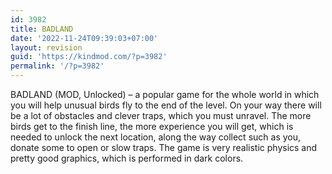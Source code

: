 ```yaml
---
id: 3982
title: BADLAND
date: '2022-11-24T09:39:03+07:00'
layout: revision
guid: 'https://kindmod.com/?p=3982'
permalink: '/?p=3982'
---
```


BADLAND (MOD, Unlocked) – a popular game for the whole world in which you will help unusual birds fly to the end of the level. On your way there will be a lot of obstacles and clever traps, which you must unravel. The more birds get to the finish line, the more experience you will get, which is needed to unlock the next location, along the way collect such as you, donate some to open or slow traps. The game is very realistic physics and pretty good graphics, which is performed in dark colors.